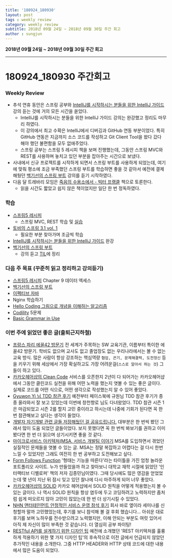 ```yaml
---
title: '180924_180930'  
layout: post  
tags : weekly review
category: weekly review
subtitle: 2018년 09월 24일 ~ 2018년 09월 30일 주간 회고
author : sungjun
---
```


**2018년 09월 24일 ~ 2018년 09월 30일 주간 회고** 

---

# 180924_180930 주간회고

### Weekly Review
- 추석 연휴 동안은 스프링 공부와 [IntelliJ를 시작하시는 분들을 위한 IntelliJ 가이드](https://www.inflearn.com/course/intellij-guide/) 강의 듣는 것에 거의 모든 시간을 쏟았다.
    - IntelliJ를 시작하시는 분들을 위한 IntelliJ 가이드 강의는 완강했고 정리도 마무리 하였다.
    - 이 강의에서 최고 수확은 IntelliJ에서 디버깅과 GitHub 연동 부분이었다. 특히 GitHub 연동은 지금까지 소스 코드를 작성하고 Git Client Tool을 왔다 갔다 해야 했던 불편함을 모두 없애주었다.
    - 스프링 공부는 스프링 5 레시피 책을 보며 진행했는데, 그동안 스프링 MVC와 REST를 사용하며 놓치고 있던 부분을 잡아주는 시간으로 보냈다. 
- 사내에서 신규 프로젝트를 시작하게 되면서 스프링 부트를 사용하게 되었는데, 여기에 맞춰 평소에 조금 부족했던 스프링 부트를 학습하면 좋을 것 같아서 예전에 결제해뒀던 [백기선의 스프링 부트](https://www.inflearn.com/course/%EC%8A%A4%ED%94%84%EB%A7%81%EB%B6%80%ED%8A%B8/) 강의를 듣기 시작하였다.
- 다음 달 트레바리 모임은 [죽음의 수용소에서 - 빅터 프랭클](https://book.naver.com/bookdb/book_detail.nhn?bid=12891843) 책으로 토론한다.
    - 읽을 시간도 짧았고 쉽지 않은 책이었지만 일단 한 번 정독하였다.

### 학습
- [스프링5 레시피](https://book.naver.com/bookdb/book_detail.nhn?bid=13911953)
    - 스프링 MVC, REST 학습 및 [실습](https://github.com/gwonsungjun/spring-recipes)
- [토비의 스프링 3.1 vol. 1](https://book.naver.com/bookdb/book_detail.nhn?bid=7006516)
    - 필요한 부분 찾아가며 조금씩 학습
- [IntelliJ를 시작하시는 분들을 위한 IntelliJ 가이드](https://www.inflearn.com/course/intellij-guide/) 완강
- [백기선의 스프링 부트](https://www.inflearn.com/course/%EC%8A%A4%ED%94%84%EB%A7%81%EB%B6%80%ED%8A%B8/)
    - 강의 듣고 [TIL](https://github.com/gwonsungjun/TIL/blob/master/Spring/Spring-Boot/Whiteship-springboot.md)에 정리


### 다음 주 목표 (꾸준히 읽고 정리하고 강의듣기)
- [스프링5 레시피](https://book.naver.com/bookdb/book_detail.nhn?bid=13911953) Chapter 9 데이터 엑세스
- [백기선의 스프링 부트](https://www.inflearn.com/course/%EC%8A%A4%ED%94%84%EB%A7%81%EB%B6%80%ED%8A%B8/)
- [이펙티브 자바](https://book.naver.com/bookdb/book_detail.nhn?bid=8064518)
- Nginx 학습하기
 - [Hello Coding 그림으로 개념을 이해하는 알고리즘](https://book.naver.com/bookdb/book_detail.nhn?bid=11823284)
- [Codility](https://www.codility.com/) 5문제
- [Basic Grammar in Use](https://book.naver.com/bookdb/book_detail.nhn?bid=6467937)

### 이번 주에 읽었던 좋은 글(출퇴근지하철)
- [프랑스 파리 에꼴42 방문기](https://blog.naver.com/rmazinga/221359914866) 전 세계가 주목하는 SW 교육기관, 이름부터 특이한 에꼴42 방문기. 학비도 없으며 교사도 없고 졸업장도 없는 우리나라에서는 볼 수 없는 교육 방식. 많은 사람이 항상 강조하는 핵심역량 `협업, 끈기, 문제해결력, 도전정신` 등을 키우기 위해 세상에서 가장 확실하고도 가장 어려운걸(`스스로 알아서 하는 것`) 그들이 하고 있다.
- [카카오헤어샵의 Clean Code](https://brunch.co.kr/@cg4jins/2) 서비스를 오픈한지 2년이 다 되어가는 카카오헤어샵에서 그동안 클린코드 실천을 위해 어떤 노력을 했는지 엿볼 수 있는 좋은 글이다. 실제로 코드를 어떤 식으로, 어떤 생각으로 작성했는지 알 수 있어 좋았다.
- [Gyuwon Yi 님 TDD 참관 후기](https://brunch.co.kr/@jojoldu/34) 예전부터 페이스북에 규원님 TDD 참관 후기가 종종 올라와서 잘 보고 있었는데 이번에 창천향로 님도 다녀왔었다. TDD 참관 시즌 1은 마감되었고 시즌 2를 할지 고민 중이라고 하시는데 나중에 기회가 된다면 꼭 한번 참관해보고 싶다는 생각이 들었다.
- [개발자 자기개발 관련 글들 저장해뒀던 걸 공유드립니다.](https://okky.kr/article/505087) 대부분은 한 번씩 봤던 그래서 많이 도움 되었던 글들이었다. 보지 못했다면 꼭 한 번씩 봐보기를 권하고 이미 봤다면 한 번 더 읽으며 상기시키면 좋을 것 같다.
- [마이크로서비스 아키텍처(MSA. 서비스 개발팀 이야기](https://kihoonkim.github.io/2018/03/25/Microservices%20Architecture/first-msa-retro/) MSA를 도입하면서 겪었던 실질적인 문제들을 엿볼 수 있는 글. MSA는 정말 복잡하고 어렵다는 걸 다시 한번 느낄 수 있었지만 그래도 여전히 한 번 공부하고 도전해보고 싶다.
- [Form Follows Function](http://fff.cmiscm.com) '형태는 기능을 따른다'라는 타이틀을 가진 엄청 놀라운 포트폴리오 사이트. 누가 만들었을까 하고 찾아보니 대학교 재학 시절에 읽었던 '인터랙티브 디벨로퍼' 책의 저자 김종민님이였다. 그때 당시에도 많은 영감을 얻었었는데 몇 년이 지난 뒤 잠시 잊고 있던 찰나에 다시 마주하게 되어 너무 좋았다.
- [카카오헤어샵의 SOLID](https://brunch.co.kr/@cg4jins/3) 카카오 헤어샵에서 SOLID 원칙을 어떻게 적용했는지 볼 수 있는 글이다. 나 역시 SOLID 원칙을 항상 염두에 두고 코딩하려고 노력하지만 좀처럼 쉽게 떠오르지 않아 고민이 많았는데 한 번 더 상기시킬 수 있었다.
- [NHN 앤터테인먼트 안정적인 서비스 운영 참석 후기](https://jojoldu.tistory.com/338) 회사 바로 옆이라 세미나를 신청할까 말까 고민했었는데, 후기를 보니 참석해 볼 걸 후회 했습니다... 아쉬운 대로 후기를 보며 노하우를 전수받으려고 노력했지만, 이해 안되는 부분도 여럿 있어서 아직 제 자신이 많이 부족한 것 같습니다. 더 열심히 공부 파이팅!
- [RESTful API를 설계하기 위한 디자인 팁](https://spoqa.github.io/2013/06/11/more-restful-interface.html) 예전에 소개했던 'REST 아키텍처를 훌륭하게 적용하기 위한 몇 가지 디자인 팁'의 후속작으로 이전 글에서 언급되지 않았던 추가적인 내용을 소개한다. 그중 HTTP HEADER와 HTTP 상태 코드에 대한 내용에서 많은 도움이 되었다.